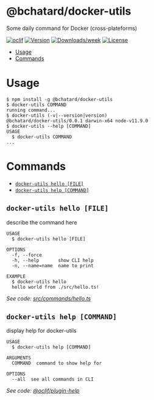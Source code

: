 @bchatard/docker-utils
======================

Some daily command for Docker (cross-plateforms)

[![oclif](https://img.shields.io/badge/cli-oclif-brightgreen.svg)](https://oclif.io)
[![Version](https://img.shields.io/npm/v/@bchatard/docker-utils.svg)](https://npmjs.org/package/@bchatard/docker-utils)
[![Downloads/week](https://img.shields.io/npm/dw/@bchatard/docker-utils.svg)](https://npmjs.org/package/@bchatard/docker-utils)
[![License](https://img.shields.io/npm/l/@bchatard/docker-utils.svg)](https://github.com/bchatard/docker-utils/blob/master/package.json)

<!-- toc -->
* [Usage](#usage)
* [Commands](#commands)
<!-- tocstop -->
# Usage
<!-- usage -->
```sh-session
$ npm install -g @bchatard/docker-utils
$ docker-utils COMMAND
running command...
$ docker-utils (-v|--version|version)
@bchatard/docker-utils/0.0.1 darwin-x64 node-v11.9.0
$ docker-utils --help [COMMAND]
USAGE
  $ docker-utils COMMAND
...
```
<!-- usagestop -->
# Commands
<!-- commands -->
* [`docker-utils hello [FILE]`](#docker-utils-hello-file)
* [`docker-utils help [COMMAND]`](#docker-utils-help-command)

## `docker-utils hello [FILE]`

describe the command here

```
USAGE
  $ docker-utils hello [FILE]

OPTIONS
  -f, --force
  -h, --help       show CLI help
  -n, --name=name  name to print

EXAMPLE
  $ docker-utils hello
  hello world from ./src/hello.ts!
```

_See code: [src/commands/hello.ts](https://github.com/bchatard/docker-utils/blob/v0.0.1/src/commands/hello.ts)_

## `docker-utils help [COMMAND]`

display help for docker-utils

```
USAGE
  $ docker-utils help [COMMAND]

ARGUMENTS
  COMMAND  command to show help for

OPTIONS
  --all  see all commands in CLI
```

_See code: [@oclif/plugin-help](https://github.com/oclif/plugin-help/blob/v2.1.6/src/commands/help.ts)_
<!-- commandsstop -->
